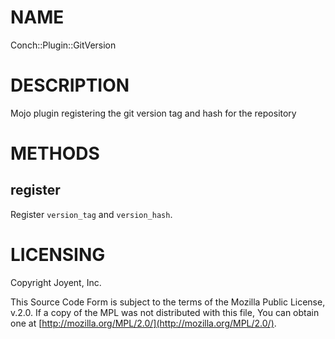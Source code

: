 # NAME

Conch::Plugin::GitVersion

# DESCRIPTION

Mojo plugin registering the git version tag and hash for the repository

# METHODS

## register

Register `version_tag` and `version_hash`.

# LICENSING

Copyright Joyent, Inc.

This Source Code Form is subject to the terms of the Mozilla Public License,
v.2.0. If a copy of the MPL was not distributed with this file, You can obtain
one at [http://mozilla.org/MPL/2.0/](http://mozilla.org/MPL/2.0/).
